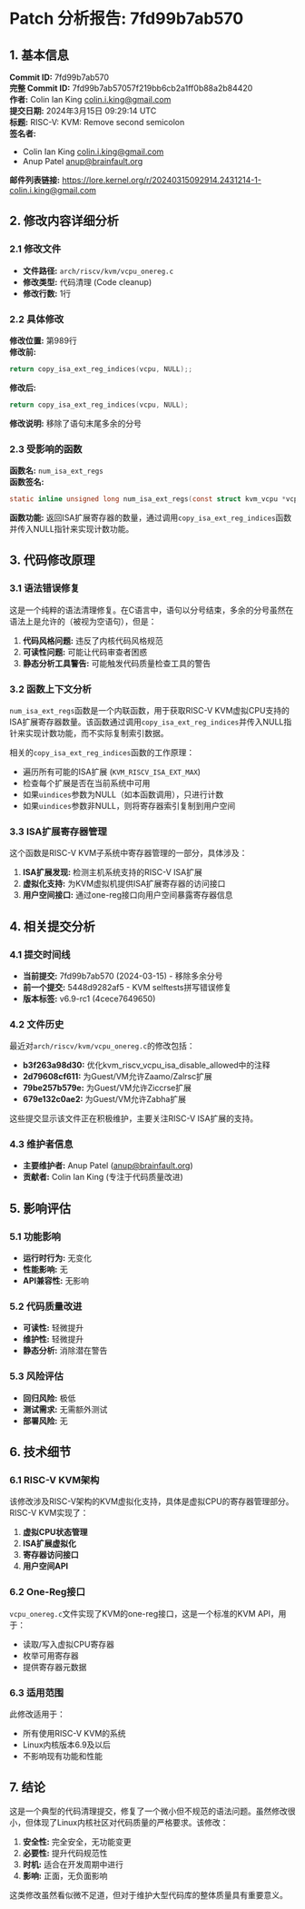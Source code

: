 # Patch 分析报告: 7fd99b7ab570

## 1. 基本信息

**Commit ID:** 7fd99b7ab570  
**完整 Commit ID:** 7fd99b7ab57057f219bb6cb2a1ff0b88a2b84420  
**作者:** Colin Ian King <colin.i.king@gmail.com>  
**提交日期:** 2024年3月15日 09:29:14 UTC  
**标题:** RISC-V: KVM: Remove second semicolon  
**签名者:** 
- Colin Ian King <colin.i.king@gmail.com>
- Anup Patel <anup@brainfault.org>

**邮件列表链接:** https://lore.kernel.org/r/20240315092914.2431214-1-colin.i.king@gmail.com

## 2. 修改内容详细分析

### 2.1 修改文件
- **文件路径:** `arch/riscv/kvm/vcpu_onereg.c`
- **修改类型:** 代码清理 (Code cleanup)
- **修改行数:** 1行

### 2.2 具体修改

**修改位置:** 第989行  
**修改前:**
```c
return copy_isa_ext_reg_indices(vcpu, NULL);;
```

**修改后:**
```c
return copy_isa_ext_reg_indices(vcpu, NULL);
```

**修改说明:** 移除了语句末尾多余的分号

### 2.3 受影响的函数

**函数名:** `num_isa_ext_regs`  
**函数签名:**
```c
static inline unsigned long num_isa_ext_regs(const struct kvm_vcpu *vcpu)
```

**函数功能:** 返回ISA扩展寄存器的数量，通过调用`copy_isa_ext_reg_indices`函数并传入NULL指针来实现计数功能。

## 3. 代码修改原理

### 3.1 语法错误修复
这是一个纯粹的语法清理修复。在C语言中，语句以分号结束，多余的分号虽然在语法上是允许的（被视为空语句），但是：

1. **代码风格问题:** 违反了内核代码风格规范
2. **可读性问题:** 可能让代码审查者困惑
3. **静态分析工具警告:** 可能触发代码质量检查工具的警告

### 3.2 函数上下文分析

`num_isa_ext_regs`函数是一个内联函数，用于获取RISC-V KVM虚拟CPU支持的ISA扩展寄存器数量。该函数通过调用`copy_isa_ext_reg_indices`并传入NULL指针来实现计数功能，而不实际复制索引数据。

相关的`copy_isa_ext_reg_indices`函数的工作原理：
- 遍历所有可能的ISA扩展 (`KVM_RISCV_ISA_EXT_MAX`)
- 检查每个扩展是否在当前系统中可用
- 如果`uindices`参数为NULL（如本函数调用），只进行计数
- 如果`uindices`参数非NULL，则将寄存器索引复制到用户空间

### 3.3 ISA扩展寄存器管理

这个函数是RISC-V KVM子系统中寄存器管理的一部分，具体涉及：

1. **ISA扩展发现:** 检测主机系统支持的RISC-V ISA扩展
2. **虚拟化支持:** 为KVM虚拟机提供ISA扩展寄存器的访问接口
3. **用户空间接口:** 通过one-reg接口向用户空间暴露寄存器信息

## 4. 相关提交分析

### 4.1 提交时间线
- **当前提交:** 7fd99b7ab570 (2024-03-15) - 移除多余分号
- **前一个提交:** 5448d9282af5 - KVM selftests拼写错误修复
- **版本标签:** v6.9-rc1 (4cece7649650)

### 4.2 文件历史
最近对`arch/riscv/kvm/vcpu_onereg.c`的修改包括：
- **b3f263a98d30:** 优化kvm_riscv_vcpu_isa_disable_allowed中的注释
- **2d79608cf611:** 为Guest/VM允许Zaamo/Zalrsc扩展
- **79be257b579e:** 为Guest/VM允许Ziccrse扩展
- **679e132c0ae2:** 为Guest/VM允许Zabha扩展

这些提交显示该文件正在积极维护，主要关注RISC-V ISA扩展的支持。

### 4.3 维护者信息
- **主要维护者:** Anup Patel (anup@brainfault.org)
- **贡献者:** Colin Ian King (专注于代码质量改进)

## 5. 影响评估

### 5.1 功能影响
- **运行时行为:** 无变化
- **性能影响:** 无
- **API兼容性:** 无影响

### 5.2 代码质量改进
- **可读性:** 轻微提升
- **维护性:** 轻微提升
- **静态分析:** 消除潜在警告

### 5.3 风险评估
- **回归风险:** 极低
- **测试需求:** 无需额外测试
- **部署风险:** 无

## 6. 技术细节

### 6.1 RISC-V KVM架构
该修改涉及RISC-V架构的KVM虚拟化支持，具体是虚拟CPU的寄存器管理部分。RISC-V KVM实现了：

1. **虚拟CPU状态管理**
2. **ISA扩展虚拟化**
3. **寄存器访问接口**
4. **用户空间API**

### 6.2 One-Reg接口
`vcpu_onereg.c`文件实现了KVM的one-reg接口，这是一个标准的KVM API，用于：
- 读取/写入虚拟CPU寄存器
- 枚举可用寄存器
- 提供寄存器元数据

### 6.3 适用范围
此修改适用于：
- 所有使用RISC-V KVM的系统
- Linux内核版本6.9及以后
- 不影响现有功能和性能

## 7. 结论

这是一个典型的代码清理提交，修复了一个微小但不规范的语法问题。虽然修改很小，但体现了Linux内核社区对代码质量的严格要求。该修改：

1. **安全性:** 完全安全，无功能变更
2. **必要性:** 提升代码规范性
3. **时机:** 适合在开发周期中进行
4. **影响:** 正面，无负面影响

这类修改虽然看似微不足道，但对于维护大型代码库的整体质量具有重要意义。